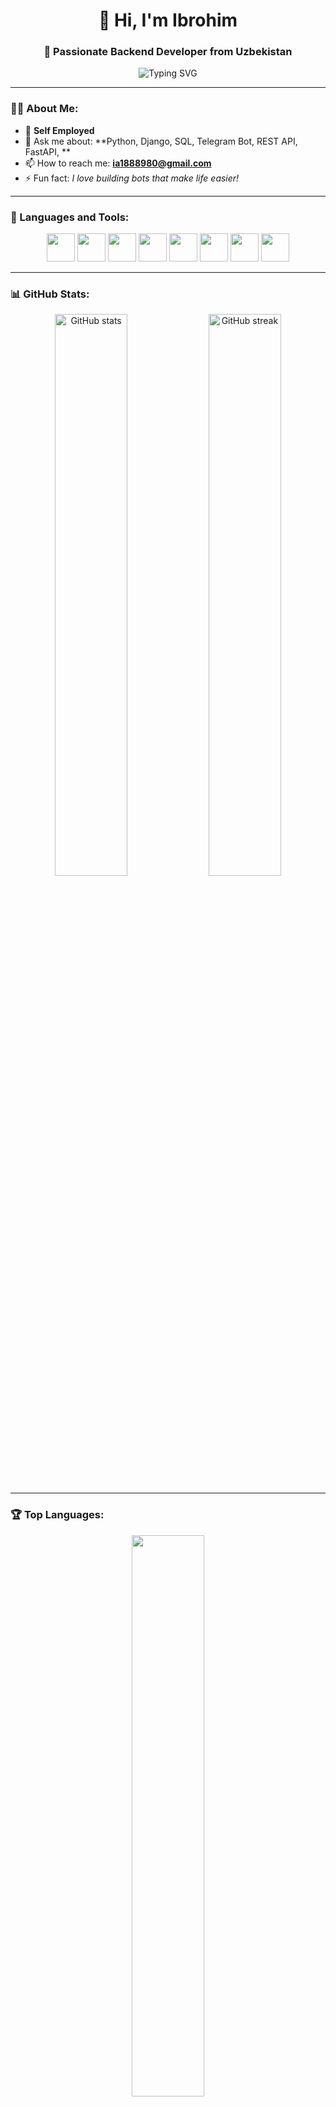 <h1 align="center">👋 Hi, I'm Ibrohim</h1>
<h3 align="center">🚀 Passionate Backend Developer from Uzbekistan</h3>

<p align="center">
  <img src="https://readme-typing-svg.herokuapp.com?font=Fira+Code&weight=600&size=22&pause=1000&color=00BFFF&center=true&vCenter=true&width=500&lines=Backend+Developer;Python+Django+Enthusiast;FastAPI+and+REST+API+Builder;Loves+Clean+Code+%26+Automation" alt="Typing SVG" />
</p>

---

### 👨‍💻 About Me:
- 💼 **Self Employed**
- 💬 Ask me about: **Python, Django, SQL,  Telegram Bot, REST API, FastAPI, **
- 📫 How to reach me: **ia1888980@gmail.com**
- ⚡ Fun fact: *I love building bots that make life easier!*

---

### 🧰 Languages and Tools:
<p align="center">
  <img src="https://cdn.jsdelivr.net/gh/devicons/devicon/icons/python/python-original.svg" width="45" height="45"/>
  <img src="https://cdn.jsdelivr.net/gh/devicons/devicon/icons/django/django-plain.svg" width="45" height="45"/>
  <img src="https://cdn.jsdelivr.net/gh/devicons/devicon/icons/postgresql/postgresql-original.svg" width="45" height="45"/>
  <img src="https://cdn.jsdelivr.net/gh/devicons/devicon/icons/sqlite/sqlite-original.svg" width="45" height="45"/>
  <img src="https://cdn.jsdelivr.net/gh/devicons/devicon/icons/html5/html5-original.svg" width="45" height="45"/>
  <img src="https://cdn.jsdelivr.net/gh/devicons/devicon/icons/css3/css3-original.svg" width="45" height="45"/>
  <img src="https://cdn.jsdelivr.net/gh/devicons/devicon/icons/git/git-original.svg" width="45" height="45"/>
  <img src="https://cdn.jsdelivr.net/gh/devicons/devicon/icons/github/github-original.svg" width="45" height="45"/>
</p>

---

### 📊 GitHub Stats:
<p align="center">
  <img src="https://github-readme-stats.vercel.app/api?username=ibrohim0811&show_icons=true&theme=tokyonight" alt="GitHub stats" width="48%"/>
  <img src="https://github-readme-streak-stats.herokuapp.com/?user=ibrohim0811&theme=tokyonight" alt="GitHub streak" width="48%"/>
</p>

---

### 🏆 Top Languages:
<p align="center">
  <img src="https://github-readme-stats.vercel.app/api/top-langs/?username=ibrohim0117&layout=compact&theme=tokyonight" width="48%" />
</p>

---

### 🌐 Connect with Me:
<p align="center">
  <a href="mailto:ibrohim.dev.uz@gmail.com"><img src="https://img.shields.io/badge/Gmail-D14836?style=for-the-badge&logo=gmail&logoColor=white" /></a>
  <a href="https://t.me/ibrohim_dev"><img src="https://img.shields.io/badge/Telegram-2CA5E0?style=for-the-badge&logo=telegram&logoColor=white" /></a>
  <a href="https://github.com/ibrohim0811"><img src="https://img.shields.io/badge/GitHub-100000?style=for-the-badge&logo=github&logoColor=white" /></a>
</p>
---

<p align="center">
  <img src="https://raw.githubusercontent.com/ibrohim0117/ibrohim0117/output/github-snake.gif" alt="snake"/>
</p>

---

<p align="center">
  <img src="https://komarev.com/ghpvc/?username=ibrohim0811&label=Profile+Views&color=blueviolet&style=flat-square" alt="Profile views"/>
</p>

---

> 💡 *“Code is like humor. When you have to explain it, it’s bad.”* – Cory House
